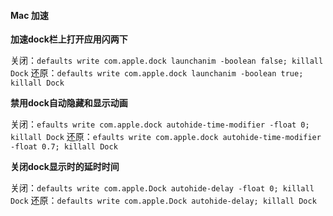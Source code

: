 #### Mac 加速

**加速dock栏上打开应用闪两下**

关闭：`defaults write com.apple.dock launchanim -boolean false; killall Dock`
还原：`defaults write com.apple.dock launchanim -boolean true; killall Dock`

**禁用dock自动隐藏和显示动画**

关闭：`efaults write com.apple.dock autohide-time-modifier -float 0; killall Dock`
还原：`efaults write com.apple.dock autohide-time-modifier -float 0.7; killall Dock`

**关闭dock显示时的延时时间**

关闭：`defaults write com.apple.Dock autohide-delay -float 0; killall Dock`
还原：`defaults write com.apple.Dock autohide-delay; killall Dock`